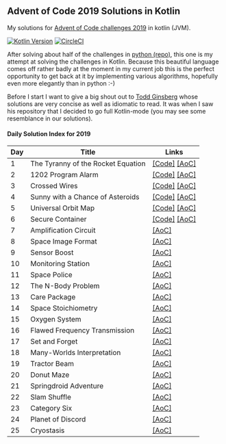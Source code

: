 ## Advent of Code 2019 Solutions in Kotlin
My solutions for [Advent of Code challenges 2019](https://adventofcode.com/) in kotlin (JVM).

[![Kotlin Version](https://img.shields.io/badge/kotlin-1.3.61-blue.svg)](http://kotlinlang.org/)
[![CircleCI](https://circleci.com/gh/chjaeggi/aoc-2019-kotlin.svg?style=svg)](https://circleci.com/gh/chjaeggi/aoc-2019-kotlin)

After solving about half of the challenges in [python (repo)](https://github.com/chjaeggi/aoc-2019-python), this one is my attempt at solving the challenges in Kotlin.
Because this beautiful language comes off rather badly at the moment in my current job this is the perfect opportunity to get back at it by implementing various algorithms, hopefully even more elegantly than in python :-)

Before I start I want to give a big shout out to [Todd Ginsberg](https://github.com/tginsberg/advent-2019-kotlin) whose solutions are very concise as well as idiomatic to read.
It was when I saw his repository that I decided to go full Kotlin-mode (you may see some resemblance in our solutions).

#### Daily Solution Index for 2019
|   Day   | Title                                         |  Links                                       |
| --------|-----------------------------------------------|--------------------------------------------- |
|    1    | The Tyranny of the Rocket Equation            | [\[Code\]](https://github.com/chjaeggi/aoc-2019-kotlin/blob/master/src/main/kotlin/advent/Day1.kt) [\[AoC\]](http://adventofcode.com/2019/day/1) |
|    2    | 1202 Program Alarm                            | [\[Code\]](https://github.com/chjaeggi/aoc-2019-kotlin/blob/master/src/main/kotlin/advent/Day2.kt) [\[AoC\]](http://adventofcode.com/2019/day/2) |
|    3    | Crossed Wires                                 | [\[Code\]](https://github.com/chjaeggi/aoc-2019-kotlin/blob/master/src/main/kotlin/advent/Day3.kt) [\[AoC\]](http://adventofcode.com/2019/day/3) |
|    4    | Sunny with a Chance of Asteroids              | [\[Code\]](https://github.com/chjaeggi/aoc-2019-kotlin/blob/master/src/main/kotlin/advent/Day4.kt) [\[AoC\]](http://adventofcode.com/2019/day/5) |
|    5    | Universal Orbit Map                           | [\[Code\]](https://github.com/chjaeggi/aoc-2019-kotlin/blob/master/src/main/kotlin/advent/Day5.kt) [\[AoC\]](http://adventofcode.com/2019/day/6) |
|    6    | Secure Container                              | [\[Code\]](https://github.com/chjaeggi/aoc-2019-kotlin/blob/master/src/main/kotlin/advent/Day6.kt) [\[AoC\]](http://adventofcode.com/2019/day/4) |
|    7    | Amplification Circuit                         | [\[AoC\]](http://adventofcode.com/2019/day/7) |
|    8    | Space Image Format                            | [\[AoC\]](http://adventofcode.com/2019/day/8) |
|    9    | Sensor Boost                                  | [\[AoC\]](http://adventofcode.com/2019/day/9) |
|    10   | Monitoring Station                            | [\[AoC\]](http://adventofcode.com/2019/day/10) |
|    11   | Space Police                                  | [\[AoC\]](http://adventofcode.com/2019/day/11) |
|    12   | The N-Body Problem                            | [\[AoC\]](http://adventofcode.com/2019/day/12) |
|    13   | Care Package                                  | [\[AoC\]](http://adventofcode.com/2019/day/13) |
|    14   | Space Stoichiometry                           | [\[AoC\]](http://adventofcode.com/2019/day/14) |
|    15   | Oxygen System                                 | [\[AoC\]](http://adventofcode.com/2019/day/15) |
|    16   | Flawed Frequency Transmission                 | [\[AoC\]](http://adventofcode.com/2019/day/16) |
|    17   | Set and Forget                                | [\[AoC\]](http://adventofcode.com/2019/day/17) |
|    18   | Many-Worlds Interpretation                    | [\[AoC\]](http://adventofcode.com/2019/day/18) |
|    19   | Tractor Beam                                  | [\[AoC\]](http://adventofcode.com/2019/day/19) |
|    20   | Donut Maze                                    | [\[AoC\]](http://adventofcode.com/2019/day/20) |
|    21   | Springdroid Adventure                         | [\[AoC\]](http://adventofcode.com/2019/day/21) |
|    22   | Slam Shuffle                                  | [\[AoC\]](http://adventofcode.com/2019/day/22) |
|    23   | Category Six                                  | [\[AoC\]](http://adventofcode.com/2019/day/23) |
|    24   | Planet of Discord                             | [\[AoC\]](http://adventofcode.com/2019/day/24) |
|    25   | Cryostasis                                    | [\[AoC\]](http://adventofcode.com/2019/day/25) |
